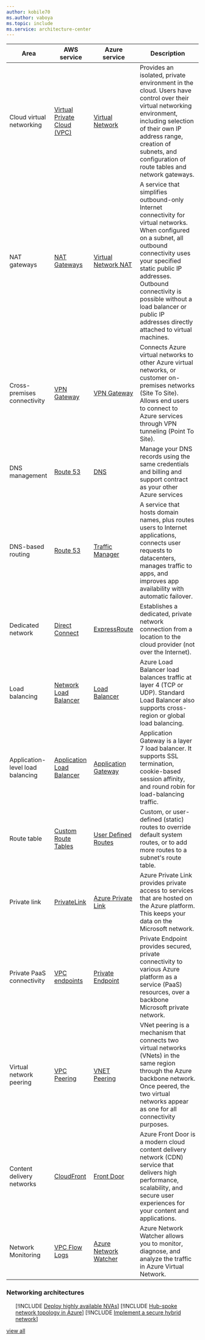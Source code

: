 ```yaml
---
author: kobile70
ms.author: vaboya
ms.topic: include
ms.service: architecture-center
---
```


| Area | AWS service | Azure service | Description |
| -----| ----------- | ------------- | ----------- |
| Cloud virtual networking | [Virtual Private Cloud (VPC)](https://aws.amazon.com/vpc) | [Virtual Network](https://azure.microsoft.com/services/virtual-network) | Provides an isolated, private environment in the cloud. Users have control over their virtual networking environment, including selection of their own IP address range, creation of subnets, and configuration of route tables and network gateways. |
| NAT gateways | [NAT Gateways](https://docs.aws.amazon.com/vpc/latest/userguide/vpc-nat-gateway.html) | [Virtual Network NAT](/azure/virtual-network/nat-gateway/nat-overview) | A service that simplifies outbound-only Internet connectivity for virtual networks. When configured on a subnet, all outbound connectivity uses your specified static public IP addresses. Outbound connectivity is possible without a load balancer or public IP addresses directly attached to virtual machines. |
| Cross-premises connectivity | [VPN Gateway](https://docs.aws.amazon.com/vpn/latest/s2svpn/VPC_VPN.html) | [VPN Gateway](/azure/vpn-gateway/vpn-gateway-about-vpngateways) |Connects Azure virtual networks to other Azure virtual networks, or customer on-premises networks (Site To Site). Allows end users to connect to Azure services through VPN tunneling (Point To Site). |
| DNS management | [Route 53](https://aws.amazon.com/route53) | [DNS](https://azure.microsoft.com/services/dns/) | Manage your DNS records using the same credentials and billing and support contract as your other Azure services |
| DNS-based routing | [Route 53](https://aws.amazon.com/route53) | [Traffic Manager](https://azure.microsoft.com/services/traffic-manager) | A service that hosts domain names, plus routes users to Internet applications, connects user requests to datacenters, manages traffic to apps, and improves app availability with automatic failover. |
Dedicated network | [Direct Connect](https://aws.amazon.com/directconnect) | [ExpressRoute](https://azure.microsoft.com/services/expressroute) | Establishes a dedicated, private network connection from a location to the cloud provider (not over the Internet). |
| Load balancing | [Network Load Balancer](https://docs.aws.amazon.com/elasticloadbalancing/latest/network/introduction.html) | [Load Balancer](https://azure.microsoft.com/services/load-balancer)  | Azure Load Balancer load balances traffic at layer 4 (TCP or UDP). Standard Load Balancer also supports cross-region or global load balancing. |
| Application-level load balancing |  [Application Load Balancer](https://docs.aws.amazon.com/elasticloadbalancing/latest/application/introduction.html) | [Application Gateway](https://azure.microsoft.com/services/application-gateway) | Application Gateway is a layer 7 load balancer. It supports SSL termination, cookie-based session affinity, and round robin for load-balancing traffic. |
| Route table | [Custom Route Tables](https://docs.aws.amazon.com/vpc/latest/userguide/VPC_Route_Tables.html) | [User Defined Routes](/azure/virtual-network/virtual-networks-udr-overview) | Custom, or user-defined (static) routes to override default system routes, or to add more routes to a subnet's route table. |
| Private link | [PrivateLink](https://aws.amazon.com/privatelink) | [Azure Private Link](https://azure.microsoft.com/services/private-link) | Azure Private Link provides private access to services that are hosted on the Azure platform. This keeps your data on the Microsoft network. |
| Private PaaS connectivity |  [VPC endpoints](https://docs.aws.amazon.com/vpc/latest/privatelink/vpc-endpoints.html) | [Private Endpoint](/azure/private-link/private-endpoint-overview) | Private Endpoint provides secured, private connectivity to various Azure platform as a service (PaaS) resources, over a backbone Microsoft private network. |
| Virtual network peering | [VPC Peering](https://docs.aws.amazon.com/vpc/latest/peering/what-is-vpc-peering.html) | [VNET Peering](/azure/virtual-network/virtual-network-peering-overview) | VNet peering is a mechanism that connects two virtual networks (VNets) in the same region through the Azure backbone network. Once peered, the two virtual networks appear as one for all connectivity purposes. |
| Content delivery networks | [CloudFront](https://aws.amazon.com/cloudfront)| [Front Door](https://azure.microsoft.com/services/frontdoor) | Azure Front Door is a modern cloud content delivery network (CDN) service that delivers high performance, scalability, and secure user experiences for your content and applications. |
| Network Monitoring | [VPC Flow Logs](https://docs.aws.amazon.com/vpc/latest/userguide/flow-logs.html) | [Azure Network Watcher](/azure/network-watcher/network-watcher-monitoring-overview) | Azure Network Watcher allows you to monitor, diagnose, and analyze the traffic in Azure Virtual Network. |

### Networking architectures

<ul class="grid">

[!INCLUDE [Deploy highly available NVAs](../../includes/cards/nva-ha.md)]
[!INCLUDE [Hub-spoke network topology in Azure](../../includes/cards/hub-spoke.md)]
[!INCLUDE [Implement a secure hybrid network](../../includes/cards/secure-vnet-dmz.md)]

</ul>

[view all](/azure/architecture/browse/#networking)
